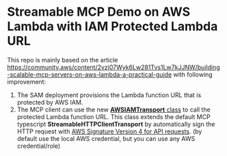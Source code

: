 # Streamable MCP Demo on AWS Lambda with IAM Protected Lambda URL
This repo is mainly based on the article https://community.aws/content/2vzj07Wyk6Lw281Tvs1Lw7kJJNW/building-scalable-mcp-servers-on-aws-lambda-a-practical-guide with following improvement:

1. The SAM deployment provisions the Lambda function URL that is protected by AWS IAM. 
2. The MCP client can use the new [**AWSIAMTransport** class](./mcp-function/src/transport/AWSIAMTransport.ts) to call the protected Lambda function URL. This class extends the default MCP typescript **StreamableHTTPClientTransport** by automatically sign the HTTP request with [AWS Signature Version 4 for API requests](https://docs.aws.amazon.com/IAM/latest/UserGuide/reference_sigv.html). (by default use the local AWS credential, but you can use any AWS credential/role)